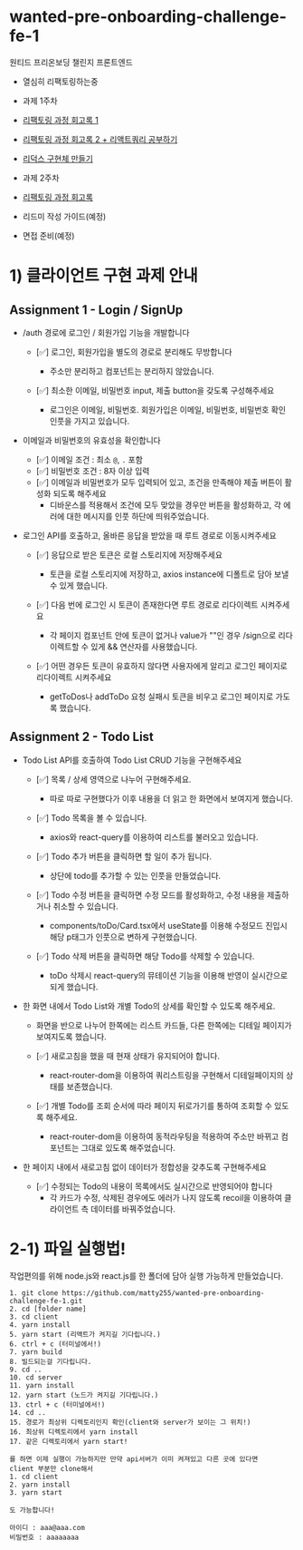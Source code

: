 # wanted-pre-onboarding-challenge-fe-1

원티드 프리온보딩 챌린지 프론트엔드
- 열심히 리팩토링하는중

- 과제 1주차
- [리팩토링 과정 회고록 1](https://velog.io/@matt2550/%EC%9B%90%ED%8B%B0%EB%93%9C-%ED%94%84%EB%A6%AC%EC%98%A8%EB%B3%B4%EB%94%A9-%EC%B1%8C%EB%A6%B0%EC%A7%80)
- [리팩토링 과정 회고록 2 + 리액트쿼리 공부하기](https://velog.io/@matt2550/%EC%9B%90%ED%8B%B0%EB%93%9C-%ED%94%84%EB%A6%AC%EC%98%A8%EB%B3%B4%EB%94%A9-%EC%B1%8C%EB%A6%B0%EC%A7%80-1%EC%A3%BC%EC%B0%A8-%EA%B3%BC%EC%A0%9C-22)
- [리덕스 구현체 만들기](https://velog.io/@matt2550/%EC%9B%90%ED%8B%B0%EB%93%9C-%ED%94%84%EB%A6%AC%EC%98%A8%EB%B3%B4%EB%94%A9-%EC%B1%8C%EB%A6%B0%EC%A7%80-1%EC%A3%BC%EC%B0%A8-%EC%84%A0%ED%83%9D%EA%B3%BC%EC%A0%9C)

- 과제 2주차
- [리팩토링 과정 회고록](https://velog.io/@matt2550/%EC%9B%90%ED%8B%B0%EB%93%9C-%ED%94%84%EB%A6%AC%EC%98%A8%EB%B3%B4%EB%94%A9-%EC%B1%8C%EB%A6%B0%EC%A7%80-2%EC%A3%BC%EC%B0%A8-%EA%B3%BC%EC%A0%9C-13)
- 리드미 작성 가이드(예정)
- 면접 준비(예정)
# 1) 클라이언트 구현 과제 안내

## Assignment 1 - Login / SignUp

- /auth 경로에 로그인 / 회원가입 기능을 개발합니다
  - [✅] 로그인, 회원가입을 별도의 경로로 분리해도 무방합니다
    - 주소만 분리하고 컴포넌트는 분리하지 않았습니다.

  - [✅] 최소한 이메일, 비밀번호 input, 제출 button을 갖도록 구성해주세요
    - 로그인은 이메일, 비밀번호. 회원가입은 이메일, 비밀번호, 비밀번호 확인 인풋을 가지고 있습니다.

- 이메일과 비밀번호의 유효성을 확인합니다
  - [✅] 이메일 조건 : 최소 `@`, `.` 포함
  - [✅] 비밀번호 조건 : 8자 이상 입력
  - [✅] 이메일과 비밀번호가 모두 입력되어 있고, 조건을 만족해야 제출 버튼이 활성화 되도록 해주세요
    - 디바운스를 적용해서 조건에 모두 맞았을 경우만 버튼을 활성화하고, 각 에러에 대한 메시지를 인풋 하단에 띄워주었습니다.

- 로그인 API를 호출하고, 올바른 응답을 받았을 때 루트 경로로 이동시켜주세요
  - [✅] 응답으로 받은 토큰은 로컬 스토리지에 저장해주세요
    - 토큰을 로컬 스토리지에 저장하고, axios instance에 디폴트로 담아 보낼 수 있게 했습니다.

  - [✅] 다음 번에 로그인 시 토큰이 존재한다면 루트 경로로 리다이렉트 시켜주세요
    - 각 페이지 컴포넌트 안에 토큰이 없거나 value가 ""인 경우 /sign으로 리다이렉트할 수 있게 && 연산자를 사용했습니다. 

  - [✅] 어떤 경우든 토큰이 유효하지 않다면 사용자에게 알리고 로그인 페이지로 리다이렉트 시켜주세요
    - getToDos나 addToDo 요청 실패시 토큰을 비우고 로그인 페이지로 가도록 했습니다.


## Assignment 2 - Todo List

- Todo List API를 호출하여 Todo List CRUD 기능을 구현해주세요
  - [✅] 목록 / 상세 영역으로 나누어 구현해주세요.
    - 따로 따로 구현했다가 이후 내용을 더 읽고 한 화면에서 보여지게 했습니다.

  - [✅] Todo 목록을 볼 수 있습니다.
    - axios와 react-query를 이용하여 리스트를 불러오고 있습니다.

  - [✅] Todo 추가 버튼을 클릭하면 할 일이 추가 됩니다.
    - 상단에 todo를 추가할 수 있는 인풋을 만들었습니다.

  - [✅] Todo 수정 버튼을 클릭하면 수정 모드를 활성화하고, 수정 내용을 제출하거나 취소할 수 있습니다.
    - components/toDo/Card.tsx에서 useState를 이용해 수정모드 진입시 해당 p태그가 인풋으로 변하게 구현했습니다.

  - [✅] Todo 삭제 버튼을 클릭하면 해당 Todo를 삭제할 수 있습니다.
    - toDo 삭제시 react-query의 뮤테이션 기능을 이용해 반영이 실시간으로 되게 했습니다.

- 한 화면 내에서 Todo List와 개별 Todo의 상세를 확인할 수 있도록 해주세요.
    - 화면을 반으로 나누어 한쪽에는 리스트 카드들, 다른 한쪽에는 디테일 페이지가 보여지도록 했습니다.

  - [✅] 새로고침을 했을 때 현재 상태가 유지되어야 합니다.
    - react-router-dom을 이용하여 쿼리스트링을 구현해서 디테일페이지의 상태를 보존했습니다.

  - [✅] 개별 Todo를 조회 순서에 따라 페이지 뒤로가기를 통하여 조회할 수 있도록 해주세요.
    - react-router-dom을 이용하여 동적라우팅을 적용하여 주소만 바뀌고 컴포넌트는 그대로 있도록 해주었습니다.

- 한 페이지 내에서 새로고침 없이 데이터가 정합성을 갖추도록 구현해주세요
  - [✅] 수정되는 Todo의 내용이 목록에서도 실시간으로 반영되어야 합니다
    - 각 카드가 수정, 삭제된 경우에도 에러가 나지 않도록 recoil을 이용하여 클라이언트 측 데이터를 바꿔주었습니다.


# 2-1) 파일 실행법!
작업편의를 위해 node.js와 react.js를 한 폴더에 담아 실행 가능하게 만들었습니다.

```
1. git clone https://github.com/matty255/wanted-pre-onboarding-challenge-fe-1.git
2. cd [folder name]
3. cd client
4. yarn install
5. yarn start (리액트가 켜지길 기다립니다.)
6. ctrl + c (터미널에서!)
7. yarn build
8. 빌드되는걸 기다립니다.
9. cd ..
10. cd server
11. yarn install
12. yarn start (노드가 켜지길 기다립니다.)
13. ctrl + c (터미널에서!)
14. cd ..
15. 경로가 최상위 디렉토리인지 확인(client와 server가 보이는 그 위치!)
16. 최상위 디렉토리에서 yarn install
17. 같은 디렉토리에서 yarn start!

를 하면 이제 실행이 가능하지만 만약 api서버가 이미 켜져있고 다른 곳에 있다면
client 부분만 clone해서
1. cd client
2. yarn install
3. yarn start

도 가능합니다!
```

```
아이디 : aaa@aaa.com
비밀번호 : aaaaaaaa
```

